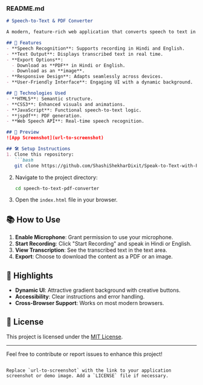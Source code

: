 ### README.md

```markdown
# Speech-to-Text & PDF Converter

A modern, feature-rich web application that converts speech to text in **Hindi** or **English**, with options to download the result as a **PDF** or an **image**. Designed with a creative and visually appealing interface, this project is accessible and easy to use.

## 🚀 Features
- **Speech Recognition**: Supports recording in Hindi and English.
- **Text Output**: Displays transcribed text in real time.
- **Export Options**: 
  - Download as **PDF** in Hindi or English.
  - Download as an **image**.
- **Responsive Design**: Adapts seamlessly across devices.
- **User-Friendly Interface**: Engaging UI with a dynamic background.

## 🎨 Technologies Used
- **HTML5**: Semantic structure.
- **CSS3**: Enhanced visuals and animations.
- **JavaScript**: Functional speech-to-text logic.
- **jspdf**: PDF generation.
- **Web Speech API**: Real-time speech recognition.

## 📸 Preview
![App Screenshot](url-to-screenshot)

## 🛠 Setup Instructions
1. Clone this repository:
   ```bash
   git clone https://github.com/ShashiShekharDixit/Speak-to-Text-with-PDF-Picture.git
   ```
2. Navigate to the project directory:
   ```bash
   cd speech-to-text-pdf-converter
   ```
3. Open the `index.html` file in your browser.

## 📚 How to Use
1. **Enable Microphone**: Grant permission to use your microphone.
2. **Start Recording**: Click "Start Recording" and speak in Hindi or English.
3. **View Transcription**: See the transcribed text in the text area.
4. **Export**: Choose to download the content as a PDF or an image.

## 🌟 Highlights
- **Dynamic UI**: Attractive gradient background with creative buttons.
- **Accessibility**: Clear instructions and error handling.
- **Cross-Browser Support**: Works on most modern browsers.

## 📄 License
This project is licensed under the [MIT License](LICENSE).

---

Feel free to contribute or report issues to enhance this project!
``` 

Replace `url-to-screenshot` with the link to your application screenshot or demo image. Add a `LICENSE` file if necessary.